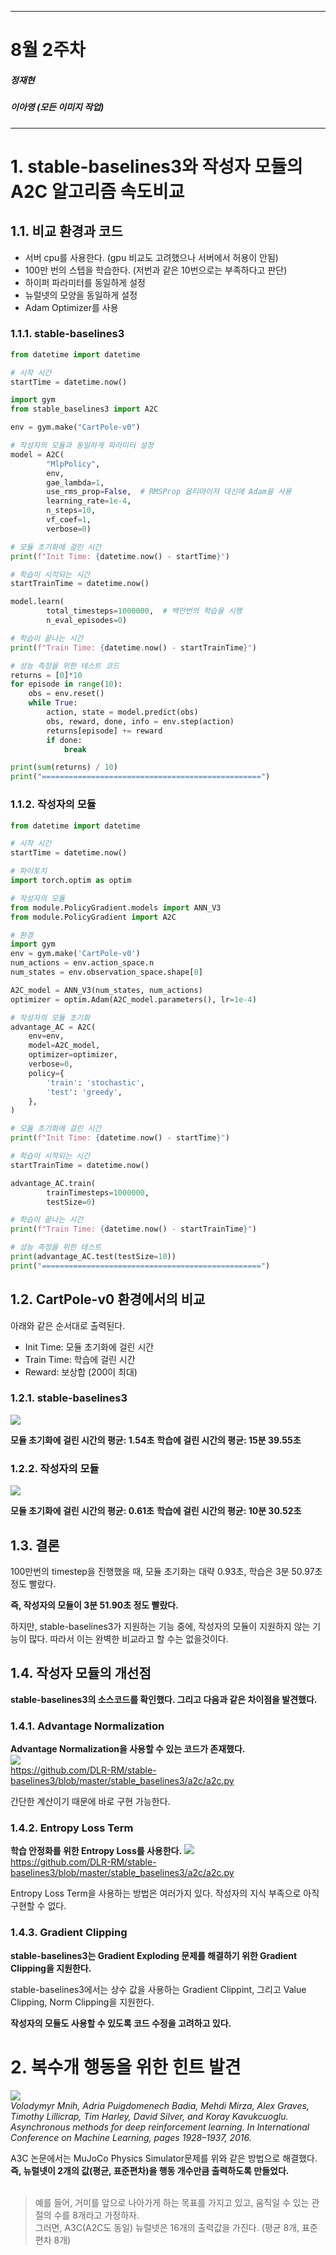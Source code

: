 
---
# 8월 2주차
##### 정재현
##### 이아영 (모든 이미지 작업)
---

# 1. stable-baselines3와 작성자 모듈의 A2C 알고리즘 속도비교

## 1.1. 비교 환경과 코드

- 서버 cpu를 사용한다. (gpu 비교도 고려했으나 서버에서 허용이 안됨)
- 100만 번의 스텝을 학습한다. (저번과 같은 10번으로는 부족하다고 판단)
- 하이퍼 파라미터를 동일하게 설정
- 뉴럴넷의 모양을 동일하게 설정
- Adam Optimizer를 사용

### 1.1.1. stable-baselines3

```python
from datetime import datetime

# 시작 시간
startTime = datetime.now()

import gym
from stable_baselines3 import A2C

env = gym.make("CartPole-v0")

# 작성자의 모듈과 동일하게 파라미터 설정
model = A2C(
        "MlpPolicy",
        env,
        gae_lambda=1,
        use_rms_prop=False,  # RMSProp 옵티마이저 대신에 Adam을 사용
        learning_rate=1e-4,
        n_steps=10,
        vf_coef=1,
        verbose=0)

# 모듈 초기화에 걸린 시간
print(f"Init Time: {datetime.now() - startTime}")

# 학습이 시작되는 시간
startTrainTime = datetime.now()

model.learn(
        total_timesteps=1000000,  # 백만번의 학습을 시행
        n_eval_episodes=0)

# 학습이 끝나는 시간
print(f"Train Time: {datetime.now() - startTrainTime}")

# 성능 측정을 위한 테스트 코드
returns = [0]*10
for episode in range(10):
    obs = env.reset()
    while True:
        action, state = model.predict(obs)
        obs, reward, done, info = env.step(action)
        returns[episode] += reward
        if done:
            break

print(sum(returns) / 10)
print("=================================================")
```

### 1.1.2. 작성자의 모듈

```python
from datetime import datetime

# 시작 시간
startTime = datetime.now()

# 파이토치
import torch.optim as optim

# 작성자의 모듈
from module.PolicyGradient.models import ANN_V3
from module.PolicyGradient import A2C

# 환경
import gym
env = gym.make('CartPole-v0')
num_actions = env.action_space.n
num_states = env.observation_space.shape[0]

A2C_model = ANN_V3(num_states, num_actions)
optimizer = optim.Adam(A2C_model.parameters(), lr=1e-4)

# 작성자의 모듈 초기화
advantage_AC = A2C(
    env=env,
    model=A2C_model,
    optimizer=optimizer,
    verbose=0,
    policy={
        'train': 'stochastic',
        'test': 'greedy',
    },
)

# 모듈 초기화에 걸린 시간
print(f"Init Time: {datetime.now() - startTime}")

# 학습이 시작되는 시간
startTrainTime = datetime.now()

advantage_AC.train(
        trainTimesteps=1000000,
        testSize=0)

# 학습이 끝나는 시간
print(f"Train Time: {datetime.now() - startTrainTime}")

# 성능 측정을 위한 테스트
print(advantage_AC.test(testSize=10))
print("=================================================")
```

## 1.2. CartPole-v0 환경에서의 비교

아래와 같은 순서대로 출력된다.
- Init Time: 모듈 초기화에 걸린 시간
- Train Time: 학습에 걸린 시간
- Reward: 보상합 (200이 최대)

### 1.2.1. stable-baselines3

![](stable-baselines3_results.png)<br/>

**모듈 초기화에 걸린 시간의 평균: 1.54초**
**학습에 걸린 시간의 평균: 15분 39.55초**

### 1.2.2. 작성자의 모듈

![](module_results.png)<br/>

**모듈 초기화에 걸린 시간의 평균: 0.61초**
**학습에 걸린 시간의 평균: 10분 30.52초**

## 1.3. 결론

100만번의 timestep을 진행했을 때, 모듈 초기화는 대략 0.93초, 학습은 3분 50.97초 정도 빨랐다.

**즉, 작성자의 모듈이 3분 51.90초 정도 빨랐다.**

하지만, stable-baselines3가 지원하는 기능 중에, 작성자의 모듈이 지원하지 않는 기능이 많다. 따라서 이는 완벽한 비교라고 할 수는 없을것이다.

## 1.4. 작성자 모듈의 개선점

**stable-baselines3의 소스코드를 확인했다. 그리고 다음과 같은 차이점을 발견했다.**

### 1.4.1. Advantage Normalization

**Advantage Normalization을 사용할 수 있는 코드가 존재했다.**<br/>
![](normalize_advantage.png)<br/>
<https://github.com/DLR-RM/stable-baselines3/blob/master/stable_baselines3/a2c/a2c.py>

간단한 계산이기 때문에 바로 구현 가능한다.

### 1.4.2. Entropy Loss Term

**학습 안정화를 위한 Entropy Loss를 사용한다.**
![](entropy_loss.png)<br/>
<https://github.com/DLR-RM/stable-baselines3/blob/master/stable_baselines3/a2c/a2c.py>

Entropy Loss Term을 사용하는 방법은 여러가지 있다. 작성자의 지식 부족으로 아직 구현할 수 없다.

### 1.4.3. Gradient Clipping

**stable-baselines3는 Gradient Exploding 문제를 해결하기 위한 Gradient Clipping을 지원한다.**

stable-baselines3에서는 상수 값을 사용하는 Gradient Clippint, 그리고 Value Clipping, Norm Clipping을 지원한다.

**작성자의 모듈도 사용할 수 있도록 코드 수정을 고려하고 있다.**

# 2. 복수개 행동을 위한 힌트 발견

![](continuous_control.png)<br/>
*Volodymyr Mnih, Adria Puigdomenech Badia, Mehdi Mirza, Alex Graves, Timothy Lillicrap, Tim Harley, David Silver, and Koray Kavukcuoglu. Asynchronous methods for deep reinforcement learning. In International Conference on Machine Learning, pages 1928–1937, 2016.*

A3C 논문에서는 MuJoCo Physics Simulator문제를 위와 같은 방법으로 해결했다.<br/>
**즉, 뉴럴넷이 2개의 값(평균, 표준편차)을 행동 개수만큼 출력하도록 만들었다.**<br/><br/>

> 예를 들어, 거미를 앞으로 나아가게 하는 목표를 가지고 있고, 움직일 수 있는 관절의 수를 8개라고 가정하자.<br/>
> 그러면, A3C(A2C도 동일) 뉴럴넷은 16개의 출력값을 가진다. (평균 8개, 표준편차 8개) 

